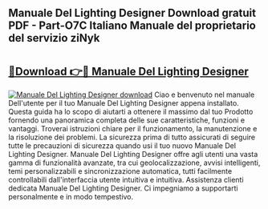 ## Manuale Del Lighting Designer Download gratuit PDF - Part-O7C Italiano Manuale del proprietario del servizio ziNyk

# <h2><a href="http://dfarnp.blite.top/?on=Manuale+Del+Lighting+Designer">🔗Download 👉🔴 Manuale Del Lighting Designer</a></h2>

[![Manuale Del Lighting Designer download](https://i.imgur.com/lujVjoI.png)](http://dfarnp.blite.top/?on=Manuale+Del+Lighting+Designer)
Ciao e benvenuto nel manuale Dell'utente per il tuo Manuale Del Lighting Designer appena installato. Questa guida ha lo scopo di aiutarti a ottenere il massimo dal tuo Prodotto fornendo una panoramica completa delle sue caratteristiche, funzioni e vantaggi. Troverai istruzioni chiare per il funzionamento, la manutenzione e la risoluzione dei problemi. La sicurezza prima di tutto assicurati di seguire tutte le precauzioni di sicurezza quando usi il tuo nuovo Manuale Del Lighting Designer. Manuale Del Lighting Designer offre agli utenti una vasta gamma di funzionalità avanzate, tra cui geolocalizzazione, avvisi intelligenti, temi personalizzabili e sincronizzazione automatica, tutti facilmente controllabili dall'interfaccia utente intuitiva e intuitiva. Assistenza clienti dedicata Manuale Del Lighting Designer. Ci impegniamo a supportarti personalmente e in modo tempestivo.
